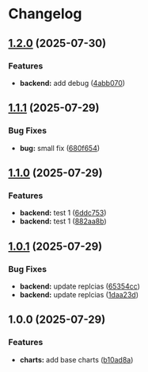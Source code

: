 # Changelog

## [1.2.0](https://github.com/valkiriaaquatica/release-please-monorepo/compare/backend-v1.1.1...backend-v1.2.0) (2025-07-30)


### Features

* **backend:** add debug ([4abb070](https://github.com/valkiriaaquatica/release-please-monorepo/commit/4abb07023eb065d7505329145cbaef1563f57c4a))

## [1.1.1](https://github.com/valkiriaaquatica/release-please-monorepo/compare/backend-v1.1.0...backend-v1.1.1) (2025-07-29)


### Bug Fixes

* **bug:** small fix ([680f654](https://github.com/valkiriaaquatica/release-please-monorepo/commit/680f6549e8d9d5b2437aeae382805376744f3a1f))

## [1.1.0](https://github.com/valkiriaaquatica/release-please-monorepo/compare/backend-v1.0.1...backend-v1.1.0) (2025-07-29)


### Features

* **backend:** test 1 ([6ddc753](https://github.com/valkiriaaquatica/release-please-monorepo/commit/6ddc753e8b64a68d0183674c59a27b8b3ff8dd49))
* **backend:** test 1 ([882aa8b](https://github.com/valkiriaaquatica/release-please-monorepo/commit/882aa8b97d4dc2160cafb4366aeeb8522fb11fee))

## [1.0.1](https://github.com/valkiriaaquatica/release-please-monorepo/compare/backend-v1.0.0...backend-v1.0.1) (2025-07-29)


### Bug Fixes

* **backend:** update replcias ([65354cc](https://github.com/valkiriaaquatica/release-please-monorepo/commit/65354cc0a2a207338b75a71fe6a7947dfe8f3a5a))
* **backend:** update replcias ([1daa23d](https://github.com/valkiriaaquatica/release-please-monorepo/commit/1daa23d5d33ed80cf444e3c3159be854aa8504f9))

## 1.0.0 (2025-07-29)


### Features

* **charts:** add base charts ([b10ad8a](https://github.com/valkiriaaquatica/release-please-monorepo/commit/b10ad8aa22db9df09b72e03e525ba773ff327fe3))
